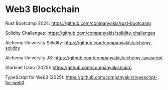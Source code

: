 # Web3 Blockchain

Rust Bootcamp 2024:
https://github.com/companyakis/rust-bootcamp

Solidity Challenges:
https://github.com/companyakis/solidity-challenges

Alchemy University Solidity:
https://github.com/companyakis/alchemy-solidity

Alchemy University JS:
https://github.com/companyakis/alchemy-javascript

Starknet Cairo (2025):
https://github.com/companyakis/cairo

TypeScript for Web3 (2025):
https://github.com/companyakis/typescript-for-web3
